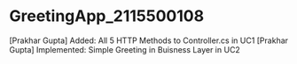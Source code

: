 # GreetingApp_2115500108

[Prakhar Gupta] Added: All 5 HTTP Methods to Controller.cs in UC1
[Prakhar Gupta] Implemented: Simple Greeting in Buisness Layer in UC2